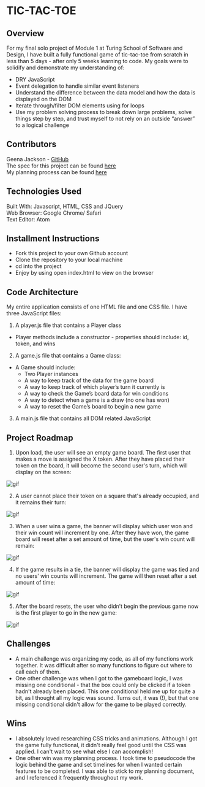 # TIC-TAC-TOE

## Overview
For my final solo project of Module 1 at Turing School of Software and Design, I have built a fully functional game of tic-tac-toe from scratch in less than 5 days - after only 5 weeks learning to code. My goals were to solidify and demonstrate my understanding of:
  - DRY JavaScript
  - Event delegation to handle similar event listeners
  - Understand the difference between the data model and how the data is displayed on the DOM
  - Iterate through/filter DOM elements using for loops
  - Use my problem solving process to break down large problems, solve things step by step, and trust myself to not rely on an outside “answer” to a logical challenge


## Contributors
​Geena Jackson - [GitHub](https://github.com/gjax78)​<br>
The spec for this project can be found [here](https://frontend.turing.edu/projects/module-1/tic-tac-toe-solo.html)<br>
My planning process can be found [here](https://docs.google.com/document/d/19uE27XPzOmAvI7WPwjXlxb-KnbI1H75KPezCPxH5MgE/edit?usp=sharing)

## Technologies Used
​Built With: Javascript, HTML, CSS and JQuery<br>
Web Browser: Google Chrome/ Safari​<br>
Text Editor: Atom​​​


## Installment Instructions
- Fork this project to your own Github account
- Clone the repository to your local machine
- cd into the project
- Enjoy by using open index.html to view on the browser

## Code Architecture
My entire application consists of one HTML file and one CSS file. I have three JavaScript files:

1) A player.js file that contains a Player class
  - Player methods include a constructor - properties should include: id, token, and wins

2) A game.js file that contains a Game class:
- A Game should include:
  - Two Player instances
  - A way to keep track of the data for the game board
  - A way to keep track of which player’s turn it currently is
  - A way to check the Game’s board data for win conditions
  - A way to detect when a game is a draw (no one has won)
  - A way to reset the Game’s board to begin a new game

3) A main.js file that contains all DOM related JavaScript

## Project Roadmap
1) Upon load, the user will see an empty game board. The first user that makes a move is assigned the X token. After they have placed their token on the board, it will become the second user's turn, which will display on the screen:

![gif](https://user-images.githubusercontent.com/88151743/149823241-af969488-c0b8-42d6-b4ac-075fcd5e527b.gif)

2) A user cannot place their token on a square that's already occupied, and it remains their turn:

![gif](https://user-images.githubusercontent.com/88151743/149823275-1f15034a-b1db-4c28-a2cc-13f8ff80150f.gif)

3) When a user wins a game, the banner will display which user won and their win count will increment by one. After they have won, the game board will reset after a set amount of time, but the user's win count will remain:

![gif](https://user-images.githubusercontent.com/88151743/149823328-1337042c-ea5b-4d07-bd87-d5d7dcf04d86.gif)

4) If the game results in a tie, the banner will display the game was tied and no users' win counts will increment. The game will then reset after a set amount of time:

![gif](https://user-images.githubusercontent.com/88151743/149823391-feeb7e70-e13b-43e0-80ff-2ed7a41c3a22.gif)

5) After the board resets, the user who didn’t begin the previous game now is the first player to go in the new game:

![gif](https://user-images.githubusercontent.com/88151743/149823449-fb503d66-d3d7-409b-8f5e-206302290791.gif)

## Challenges
- A main challenge was organizing my code, as all of my functions work together. It was difficult after so many functions to figure out where to call each of them.
- One other challenge was when I got to the gameboard logic, I was missing one conditional - that the box could only be clicked if a token hadn't already been placed. This one conditional held me up for quite a bit, as I thought all my logic was sound. Turns out, it was (!), but that one missing conditional didn't allow for the game to be played correctly.

## Wins
- I absolutely loved researching CSS tricks and animations. Although I got the game fully functional, it didn't really feel good until the CSS was applied. I can't wait to see what else I can accomplish!
- One other win was my planning process. I took time to pseudocode the logic behind the game and set timelines for when I wanted certain features to be completed. I was able to stick to my planning document, and I referenced it frequently throughout my work.
